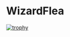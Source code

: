# WizardFlea
[![trophy](https://github-profile-trophy.vercel.app/?username=WizardFlea-EStheme=onedark)](https://github.com/ryo-ma/github-profile-trophy)

